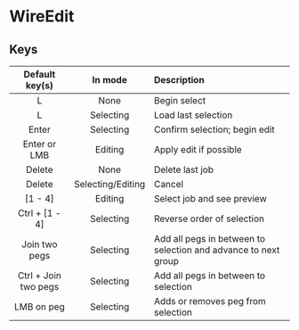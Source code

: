 ﻿# WireEdit

## Keys

|    Default key(s)    |      In mode      |                           Description                          |
|:--------------------:|:-----------------:|:---------------------------------------------------------------|
|           L          |        None       | Begin select                                                   |
|           L          |     Selecting     | Load last selection                                            |
|         Enter        |     Selecting     | Confirm selection; begin edit                                  |
|     Enter or LMB     |      Editing      | Apply edit if possible                                         |
|        Delete        |        None       | Delete last job                                                |
|        Delete        | Selecting/Editing | Cancel                                                         |
|        [1 - 4]       |      Editing      | Select job and see preview                                     |
|    Ctrl + [1 - 4]    |     Selecting     | Reverse order of selection                                     |
|     Join two pegs    |     Selecting     | Add all pegs in between to selection and advance to next group |
| Ctrl + Join two pegs |     Selecting     | Add all pegs in between to selection                           |
|      LMB on peg      |     Selecting     | Adds or removes peg from selection                             |